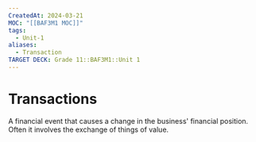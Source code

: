 ```yaml
---
CreatedAt: 2024-03-21
MOC: "[[BAF3M1 MOC]]"
tags:
  - Unit-1
aliases:
  - Transaction
TARGET DECK: Grade 11::BAF3M1::Unit 1
---
```


# Transactions
A financial event that causes a change in the business' financial position. Often it involves the exchange of things of value.
<!--ID: 1718216451496-->

